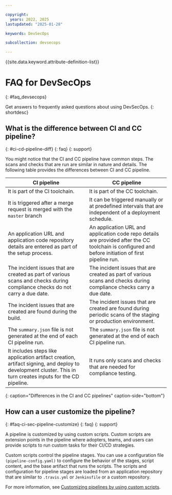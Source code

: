 ```yaml
---

copyright: 
  years: 2022, 2025
lastupdated: "2025-01-28"

keywords: DevSecOps

subcollection: devsecops

---
```


{{site.data.keyword.attribute-definition-list}}

# FAQ for DevSecOps
{: #faq_devsecops}

Get answers to frequently asked questions about using DevSecOps.
{: shortdesc} 



## What is the difference between CI and CC pipeline?
{: #ci-cd-pipeline-diff}
{: faq}
{: support}

You might notice that the CI and CC pipeline have common steps. The scans and checks that are run are similar in nature and details. The following table provides the differences between CI and CC pipeline.

| CI pipeline | CC pipeline |
|---------|------------|
| It is part of the CI toolchain. | It is part of the CC toolchain. |
| It is triggered after a merge request is merged with the `master` branch | It can be triggered manually or at predefined intervals that are independent of a deployment schedule. |
| An application URL and application code repository details are entered as part of the setup process. | An application URL and application code repo details are provided after the CC toolchain is configured and before initiation of first pipeline run. |
| The incident issues that are created as part of various scans and checks during compliance checks do not carry a due date. | The incident issues that are created as part of various scans and checks during compliance checks carry a due date. |
| The incident issues that are created are found during the build. | The incident issues that are created are found during periodic scans of the staging or production environment. |
| The `summary.json` file is not generated at the end of each CI pipeline run. | The `summary.json` file is not generated at the end of each CI pipeline run. |
| It includes steps like application artifact creation, artifact signing, and deploy to development cluster. This in turn creates inputs for the CD pipeline.  | It runs only scans and checks that are needed for compliance testing. |
{: caption="Differences in the CI and CC pipelines" caption-side="bottom"}

## How can a user customize the pipeline?
{: #faq-ci-sec-pipeline-customize}
{: faq}
{: support}

A pipeline is customized by using custom scripts. Custom scripts are extension points in the pipeline where adopters, teams, and users can provide scripts to run custom tasks for their CI/CD strategies.

Custom scripts control the pipeline stages. You can use a configuration file `(pipeline-config.yaml)` to configure the behavior of the stages, script content, and the base artifact that runs the scripts. The scripts and configuration for pipeline stages are loaded from an application repository that are similar to `.travis.yml` or `Jenkinsfile` or a custom repository.

For more information, see [Customizing pipelines by using custom scripts](/docs/devsecops?topic=devsecops-cd-devsecops-pipelines-custom-customize).
